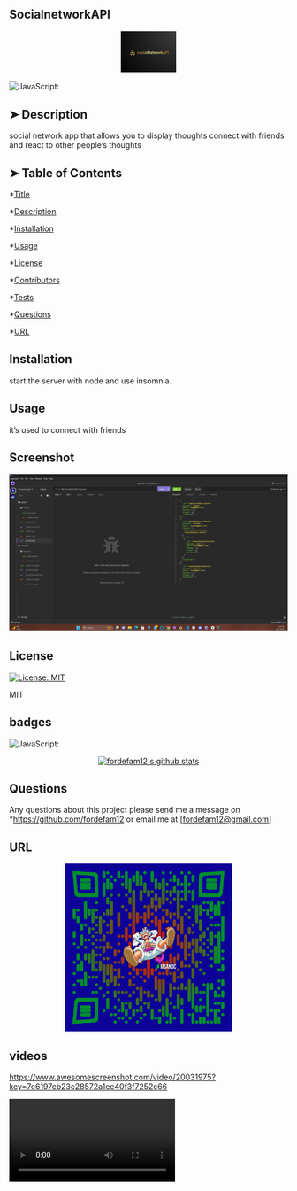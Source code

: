 
## SocialnetworkAPI
<p align='center'>
<a href='https://github.com/fordefam12'><img src='./assets/Free Logo Maker - Get Custom Logo Designs in Minutes _ Looka.png'height='20%' width="20%"></a>
</p>

![JavaScript:](https://img.shields.io/badge/JavaScript-100%25-blue)





 
## ➤ Description

 social network app that allows you to display thoughts connect with friends and  react to other people’s thoughts

## ➤ Table of Contents
*[Title](#title)

*[Description](#description)
    
*[Installation](#installation)
    
*[Usage](#usage)
    
*[License](#license)
    
*[Contributors](#contributor)
    
*[Tests](#test)
    
*[Questions](#questions)

*[URL](#URL)
    

## Installation

start the server with node and use insomnia. 

## Usage

it’s used to connect with friends

## Screenshot
![fet all](<Desktop screenshot (2).png>)

## License
[![License: MIT](https://img.shields.io/badge/License-MIT-brightgreen.svg)](https://opensource.org/licenses/MIT)

MIT

## badges

![JavaScript:](https://img.shields.io/badge/JavaScript-100%25-red)

 <p align="center">
  <a href="https://github.com/fordefam12"><img src="https://github-readme-stats.vercel.app/api?username=fordefam12&show_icons=true&theme=transparent" alt="fordefam12's github stats"></a>
</p>
   

## Questions
Any questions about this project please send me a message on *https://github.com/fordefam12 or email me at [fordefam12@gmail.com]

## URL

<p align='center'>
<a href='https://github.com/fordefam12/SocialnetworkAPI'><img src='./assets/qr-code (8).png' width="60%"></a>
</p>

## videos

https://www.awesomescreenshot.com/video/20031975?key=7e6197cb23c28572a1ee40f3f7252c66

<video src="Google%20(2).mp4" controls title="video"></video>

